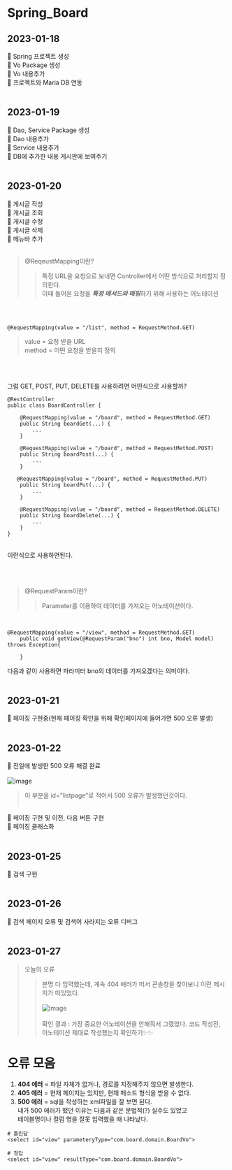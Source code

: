 # Spring_Board

## 2023-01-18
📍 Spring 프로젝트 생성 </br> 
📍 Vo Package 생성 </br>
📍 Vo 내용추가 </br>
📍 프로젝트와 Maria DB 연동</br></br>

## 2023-01-19
📍 Dao, Service Package 생성 </br> 
📍 Dao 내용추가 </br>
📍 Service 내용추가 </br>
📍 DB에 추가한 내용 게시판에 보여주기 </br></br>

## 2023-01-20
📍 게시글 작성 </br>
📍 게시글 조회 </br>
📍 게시글 수정 </br>
📍 게시글 삭제 </br>
📍 메뉴바 추가 </br></br>


> @ReqeustMapping이란?
>> 특정 URL을 요청으로 보내면 Controller에서 어떤 방식으로 처리할지 정의한다. </br>
이때 들어온 요청을 ***특정 메서드와 매핑***하기 위해 사용하는 어노테이션 

</br></br>


```
@RequestMapping(value = "/list", method = RequestMethod.GET)
```

> value = 요청 받을 URL </br>
method = 어떤 요청을 받을지 정의 

</br></br>


그럼 GET, POST, PUT, DELETE를 사용하려면 어떤식으로 사용할까? </br>

```
@RestController
public class BoardController {

    @RequestMapping(value = "/board", method = RequestMethod.GET)
    public String boardGet(...) {
        ...
    }

    @RequestMapping(value = "/board", method = RequestMethod.POST)
    public String boardPost(...) {
        ...
    }

   @RequestMapping(value = "/board", method = RequestMethod.PUT)
    public String boardPut(...) {
        ...
    }

    @RequestMapping(value = "/board", method = RequestMethod.DELETE)
    public String boardDelete(...) {
        ...
    }
}
```

</br>
이런식으로 사용하면된다.
</br>

</br></br>

> @RequestParam이란?
> > Parameter를 이용하여 데이터를 가져오는 어노테이션이다.

</br>

```
@RequestMapping(value = "/view", method = RequestMethod.GET)
	public void getView(@RequestParam("bno") int bno, Model model) throws Exception{
		
	}
```

다음과 같이 사용하면 파라미터 bno의 데이터를 가져오겠다는 의미이다. </br></br>

## 2023-01-21
📍 페이징 구현중(현재 페이징 확인을 위해 확인페이지에 들어가면 500 오류 발생) </br></br>


## 2023-01-22
📍 전일에 발생한 500 오류 해결 완료</br></br> 
![image](https://user-images.githubusercontent.com/49686619/213909937-d0572c22-9e2d-40db-b577-64e8ef186499.png) </br>
> 이 부분을 id="listpage"로 적어서 500 오류가 발생했던것이다. </br></br>

📍 페이징 구현 및 이전, 다음 버튼 구현</br> 
📍 페이징 클래스화</br></br> 

## 2023-01-25
📍 검색 구현</br></br>

## 2023-01-26
📍 검색 페이지 오류 및 검색어 사라지는 오류 디버그</br></br>

## 2023-01-27
>오늘의 오류</br>
>>분명 다 입력했는데, 계속 404 에러가 떠서 콘솔창을 찾아보니 이런 메시지가 떠있었다.</br></br>
![image](https://user-images.githubusercontent.com/49686619/215019103-9e6d1155-72bc-42f0-aa43-55c6d7e852c4.png) </br></br>
확인 결과 : 가장 중요한 어노테이션을 안해줘서 그랬었다. 코드 작성전, 어노테이션 제대로 작성했는지 확인하기✨✨
# 오류 모음
1. **404 에러** = 파일 자체가 없거나, 경로를 지정해주지 않으면 발생한다.
2. **405 에러** = 현재 페이지는 있지만, 현재 메소드 형식을 받을 수 없다.
3. **500 에러** = sql을 작성하는 xml파일을 잘 보면 된다. </br>내가 500 에러가 떴던 이유는 다음과 같은 문법적(?) 실수도 있었고 </br> 테이블명이나 컬럼 명을 잘못 입력했을 때 나타났다.

```
# 틀린답
<select id="view" parameteryType="com.board.domain.BoardVo">

# 정답
<select id="view" resultType="com.board.domain.BoardVo">
```
